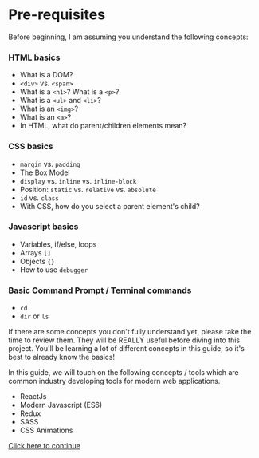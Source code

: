 # Pre-requisites

Before beginning, I am assuming you understand the following concepts:

### HTML basics
  - What is a DOM?
  - `<div>` vs. `<span>`
  - What is a `<h1>`? What is a `<p>`?
  - What is a `<ul>` and `<li>`?
  - What is an `<img>`?
  - What is an `<a>`?
  - In HTML, what do parent/children elements mean?

### CSS basics
  - `margin` vs. `padding`
  - The Box Model
  - `display` vs. `inline` vs. `inline-block`
  - Position: `static` vs. `relative` vs. `absolute`
  - `id` vs. `class`
  - With CSS, how do you select a parent element's child?

### Javascript basics
  - Variables, if/else, loops
  - Arrays `[]`
  - Objects `{}`
  - How to use `debugger`

### Basic Command Prompt / Terminal commands
  - `cd`
  - `dir` or `ls`


If there are some concepts you don't fully understand yet, please take the time to review them. They will be REALLY useful before diving into this project. You'll be learning a lot of different concepts in this guide, so it's best to already know the basics!

In this guide, we will touch on the following concepts / tools which are common industry developing tools for modern web applications.
 - ReactJs
 - Modern Javascript (ES6)
 - Redux
 - SASS
 - CSS Animations

[Click here to continue](./02_application_overview.md)

